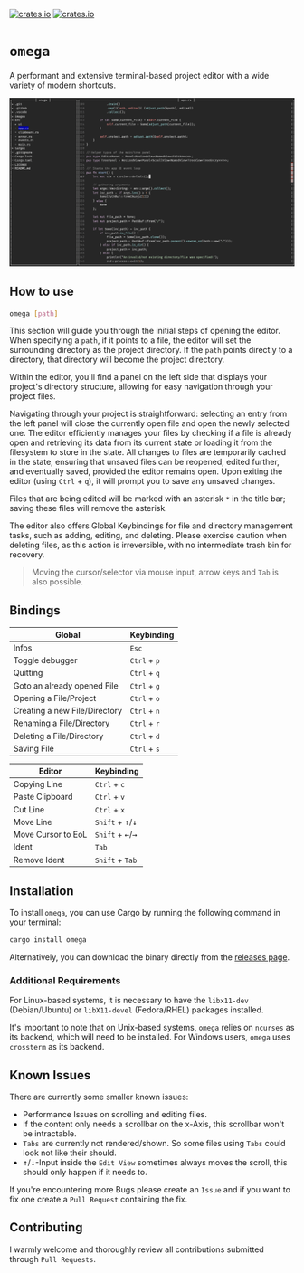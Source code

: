 [![crates.io](https://img.shields.io/crates/v/omega.svg)](https://crates.io/crates/omega)
[![crates.io](https://img.shields.io/crates/d/omega.svg)](https://crates.io/crates/omega)

# `omega`

A performant and extensive terminal-based project editor with a wide variety of modern shortcuts.

<img src="images/screenshot.png" width="650"/>

## How to use

```bash
omega [path]
```
This section will guide you through the initial steps of opening the editor. When specifying a `path`, if it points to a file, the editor will set the surrounding directory as the project directory. If the `path` points directly to a directory, that directory will become the project directory.

Within the editor, you'll find a panel on the left side that displays your project's directory structure, allowing for easy navigation through your project files.

Navigating through your project is straightforward: selecting an entry from the left panel will close the currently open file and open the newly selected one. The editor efficiently manages your files by checking if a file is already open and retrieving its data from its current state or loading it from the filesystem to store in the state. All changes to files are temporarily cached in the state, ensuring that unsaved files can be reopened, edited further, and eventually saved, provided the editor remains open. Upon exiting the editor (using `Ctrl` + `q`), it will prompt you to save any unsaved changes.

Files that are being edited will be marked with an asterisk `*` in the title bar; saving these files will remove the asterisk.

The editor also offers Global Keybindings for file and directory management tasks, such as adding, editing, and deleting. Please exercise caution when deleting files, as this action is irreversible, with no intermediate trash bin for recovery.

> Moving the cursor/selector via mouse input, arrow keys and `Tab` is also possible.

## Bindings

| Global                        | Keybinding   |
| ----------------------------- | ------------ |
| Infos                         | `Esc`        |
| Toggle debugger               | `Ctrl` + `p` |
| Quitting                      | `Ctrl` + `q` |
| Goto an already opened File   | `Ctrl` + `g` |
| Opening a File/Project        | `Ctrl` + `o` |
| Creating a new File/Directory | `Ctrl` + `n` |
| Renaming a File/Directory     | `Ctrl` + `r` |
| Deleting a File/Directory     | `Ctrl` + `d` |
| Saving File                   | `Ctrl` + `s` |

| Editor             | Keybinding                                    |
| ------------------ | --------------------------------------------- |
| Copying Line       | `Ctrl` + `c`                                  |
| Paste Clipboard    | `Ctrl` + `v`                                  |
| Cut Line           | `Ctrl` + `x`                                  |
| Move Line          | `Shift` + <kbd>&uarr;</kbd>/<kbd>&darr;</kbd> |
| Move Cursor to EoL | `Shift` + <kbd>&larr;</kbd>/<kbd>&rarr;</kbd> |
| Ident              | `Tab`                                         |
| Remove Ident       | `Shift` + `Tab`                               |

## Installation

To install `omega`, you can use Cargo by running the following command in your terminal:

```bash
cargo install omega
```
Alternatively, you can download the binary directly from the [releases page](https://github.com/nwrenger/omega/releases/latest).

### Additional Requirements

For Linux-based systems, it is necessary to have the `libx11-dev` (Debian/Ubuntu) or `libX11-devel` (Fedora/RHEL) packages installed.

It's important to note that on Unix-based systems, `omega` relies on `ncurses` as its backend, which will need to be installed. For Windows users, `omega` uses `crossterm` as its backend.

## Known Issues

There are currently some smaller known issues:

- Performance Issues on scrolling and editing files.
- If the content only needs a scrollbar on the x-Axis, this scrollbar won't be intractable.
- `Tabs` are currently not rendered/shown. So some files using `Tabs` could look not like their should.
- <kbd>&uarr;</kbd>/<kbd>&darr;</kbd>-Input inside the `Edit View` sometimes always moves the scroll, this should only happen if it needs to.

If you're encountering more Bugs please create an `Issue` and if you want to fix one create a `Pull Request` containing the fix.

## Contributing

I warmly welcome and thoroughly review all contributions submitted through `Pull Requests`.
